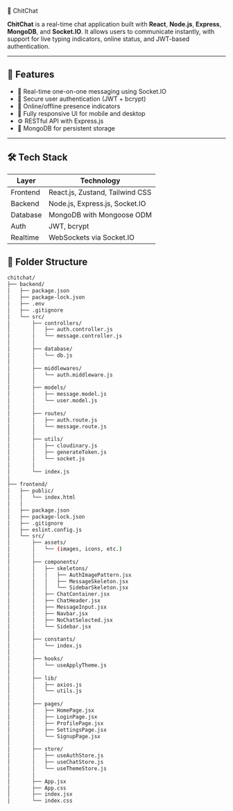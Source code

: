 💬 ChitChat

**ChitChat** is a real-time chat application built with **React**, **Node.js**, **Express**, **MongoDB**, and **Socket.IO**. It allows users to communicate instantly, with support for live typing indicators, online status, and JWT-based authentication.

---

## 🚀 Features

- 🔁 Real-time one-on-one messaging using Socket.IO
- 🔐 Secure user authentication (JWT + bcrypt)
- 👥 Online/offline presence indicators
- 📱 Fully responsive UI for mobile and desktop
- ⚙️ RESTful API with Express.js
- 💾 MongoDB for persistent storage

---
## 🛠️ Tech Stack

| Layer     | Technology                          |
|-----------|-------------------------------------|
| Frontend  | React.js, Zustand, Tailwind CSS     |
| Backend   | Node.js, Express.js, Socket.IO      |
| Database  | MongoDB with Mongoose ODM           |
| Auth      | JWT, bcrypt                         |
| Realtime  | WebSockets via Socket.IO            |

## 📂 Folder Structure
 ```bash
chitchat/
├── backend/
│   ├── package.json
│   ├── package-lock.json
│   ├── .env
│   ├── .gitignore
│   └── src/
│       ├── controllers/
│       │   ├── auth.controller.js
│       │   └── message.controller.js
│       │
│       ├── database/
│       │   └── db.js
│       │
│       ├── middlewares/
│       │   └── auth.middleware.js
│       │
│       ├── models/
│       │   ├── message.model.js
│       │   └── user.model.js
│       │
│       ├── routes/
│       │   ├── auth.route.js
│       │   └── message.route.js
│       │
│       ├── utils/
│       │   ├── cloudinary.js
│       │   ├── generateToken.js
│       │   └── socket.js
│       │
│       └── index.js
│
├── frontend/
│   ├── public/
│   │   └── index.html
│   │
│   ├── package.json
│   ├── package-lock.json
│   ├── .gitignore
│   ├── eslint.config.js
│   └── src/
│       ├── assets/
│       │   └── (images, icons, etc.)
│       │
│       ├── components/
│       │   ├── skeletons/
│       │   │   ├── AuthImagePattern.jsx
│       │   │   ├── MessageSkeleton.jsx
│       │   │   └── SidebarSkeleton.jsx
│       │   ├── ChatContainer.jsx
│       │   ├── ChatHeader.jsx
│       │   ├── MessageInput.jsx
│       │   ├── Navbar.jsx
│       │   ├── NoChatSelected.jsx
│       │   └── Sidebar.jsx
│       │
│       ├── constants/
│       │   └── index.js
│       │
│       ├── hooks/
│       │   └── useApplyTheme.js
│       │
│       ├── lib/
│       │   ├── axios.js
│       │   └── utils.js
│       │
│       ├── pages/
│       │   ├── HomePage.jsx
│       │   ├── LoginPage.jsx
│       │   ├── ProfilePage.jsx
│       │   ├── SettingsPage.jsx
│       │   └── SignupPage.jsx
│       │
│       ├── store/
│       │   ├── useAuthStore.js
│       │   ├── useChatStore.js
│       │   └── useThemeStore.js
│       │
│       ├── App.jsx
│       ├── App.css
│       ├── index.jsx
│       └── index.css

   
